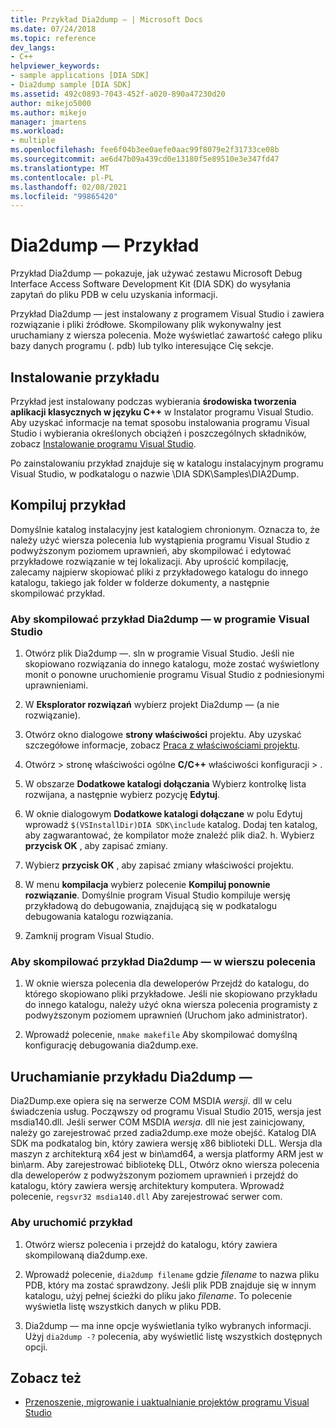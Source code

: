 ```yaml
---
title: Przykład Dia2dump — | Microsoft Docs
ms.date: 07/24/2018
ms.topic: reference
dev_langs:
- C++
helpviewer_keywords:
- sample applications [DIA SDK]
- Dia2dump sample [DIA SDK]
ms.assetid: 492c0893-7043-452f-a020-890a47230d20
author: mikejo5000
ms.author: mikejo
manager: jmartens
ms.workload:
- multiple
ms.openlocfilehash: fee6f04b3ee0aefe0aac99f8079e2f31733ce08b
ms.sourcegitcommit: ae6d47b09a439cd0e13180f5e89510e3e347fd47
ms.translationtype: MT
ms.contentlocale: pl-PL
ms.lasthandoff: 02/08/2021
ms.locfileid: "99865420"
---
```

# <a name="dia2dump-sample"></a>Dia2dump — Przykład

Przykład Dia2dump — pokazuje, jak używać zestawu Microsoft Debug Interface Access Software Development Kit (DIA SDK) do wysyłania zapytań do pliku PDB w celu uzyskania informacji.

Przykład Dia2dump — jest instalowany z programem Visual Studio i zawiera rozwiązanie i pliki źródłowe. Skompilowany plik wykonywalny jest uruchamiany z wiersza polecenia. Może wyświetlać zawartość całego pliku bazy danych programu (. pdb) lub tylko interesujące Cię sekcje.

## <a name="install-the-sample"></a>Instalowanie przykładu

Przykład jest instalowany podczas wybierania **środowiska tworzenia aplikacji klasycznych w języku C++** w Instalator programu Visual Studio. Aby uzyskać informacje na temat sposobu instalowania programu Visual Studio i wybierania określonych obciążeń i poszczególnych składników, zobacz [Instalowanie programu Visual Studio](../../install/install-visual-studio.md).

Po zainstalowaniu przykład znajduje się w katalogu instalacyjnym programu Visual Studio, w podkatalogu o nazwie \DIA SDK\Samples\DIA2Dump.

## <a name="build-the-sample"></a>Kompiluj przykład

Domyślnie katalog instalacyjny jest katalogiem chronionym. Oznacza to, że należy użyć wiersza polecenia lub wystąpienia programu Visual Studio z podwyższonym poziomem uprawnień, aby skompilować i edytować przykładowe rozwiązanie w tej lokalizacji. Aby uprościć kompilację, zalecamy najpierw skopiować pliki z przykładowego katalogu do innego katalogu, takiego jak folder w folderze dokumenty, a następnie skompilować przykład.

### <a name="to-build-the-dia2dump-sample-in-visual-studio"></a>Aby skompilować przykład Dia2dump — w programie Visual Studio

1. Otwórz plik Dia2dump —. sln w programie Visual Studio. Jeśli nie skopiowano rozwiązania do innego katalogu, może zostać wyświetlony monit o ponowne uruchomienie programu Visual Studio z podniesionymi uprawnieniami.

1. W **Eksplorator rozwiązań** wybierz projekt Dia2dump — (a nie rozwiązanie).

1. Otwórz okno dialogowe **strony właściwości** projektu. Aby uzyskać szczegółowe informacje, zobacz [Praca z właściwościami projektu](/cpp/build/working-with-project-properties).

1. Otwórz   >  stronę właściwości ogólne **C/C++** właściwości konfiguracji  >   .

1. W obszarze **Dodatkowe katalogi dołączania** Wybierz kontrolkę lista rozwijana, a następnie wybierz pozycję **Edytuj**.

1. W oknie dialogowym **Dodatkowe katalogi dołączane** w polu Edytuj wprowadź `$(VSInstallDir)DIA SDK\include` katalog. Dodaj ten katalog, aby zagwarantować, że kompilator może znaleźć plik dia2. h. Wybierz **przycisk OK** , aby zapisać zmiany.

1. Wybierz **przycisk OK** , aby zapisać zmiany właściwości projektu.

1. W menu **kompilacja** wybierz polecenie **Kompiluj ponownie rozwiązanie**. Domyślnie program Visual Studio kompiluje wersję przykładową do debugowania, znajdującą się w podkatalogu debugowania katalogu rozwiązania.

1. Zamknij program Visual Studio.

### <a name="to-build-the-dia2dump-sample-at-the-command-line"></a>Aby skompilować przykład Dia2dump — w wierszu polecenia

1. W oknie wiersza polecenia dla deweloperów Przejdź do katalogu, do którego skopiowano pliki przykładowe. Jeśli nie skopiowano przykładu do innego katalogu, należy użyć okna wiersza polecenia programisty z podwyższonym poziomem uprawnień (Uruchom jako administrator).

1. Wprowadź polecenie, `nmake makefile` Aby skompilować domyślną konfigurację debugowania dia2dump.exe.

## <a name="run-the-dia2dump-sample"></a>Uruchamianie przykładu Dia2dump —

Dia2Dump.exe opiera się na serwerze COM MSDIA *wersji*. dll w celu świadczenia usług. Począwszy od programu Visual Studio 2015, wersja jest msdia140.dll. Jeśli serwer COM MSDIA *wersja*. dll nie jest zainicjowany, należy go zarejestrować przed zadia2dump.exe może obejść. Katalog DIA SDK ma podkatalog bin, który zawiera wersję x86 biblioteki DLL. Wersja dla maszyn z architekturą x64 jest w bin\amd64, a wersja platformy ARM jest w bin\arm. Aby zarejestrować bibliotekę DLL, Otwórz okno wiersza polecenia dla deweloperów z podwyższonym poziomem uprawnień i przejdź do katalogu, który zawiera wersję architektury komputera. Wprowadź polecenie, `regsvr32 msdia140.dll` Aby zarejestrować serwer com.

### <a name="to-run-the-sample"></a>Aby uruchomić przykład

1. Otwórz wiersz polecenia i przejdź do katalogu, który zawiera skompilowaną dia2dump.exe.

1. Wprowadź polecenie, `dia2dump filename` gdzie *filename* to nazwa pliku PDB, który ma zostać sprawdzony. Jeśli plik PDB znajduje się w innym katalogu, użyj pełnej ścieżki do pliku jako *filename*. To polecenie wyświetla listę wszystkich danych w pliku PDB.

1. Dia2dump — ma inne opcje wyświetlania tylko wybranych informacji. Użyj `dia2dump -?` polecenia, aby wyświetlić listę wszystkich dostępnych opcji.

## <a name="see-also"></a>Zobacz też

- [Przenoszenie, migrowanie i uaktualnianie projektów programu Visual Studio](../../porting/port-migrate-and-upgrade-visual-studio-projects.md)

